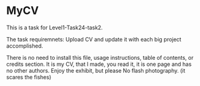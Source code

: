 # MyCV
This is a task for Level1-Task24-task2.

The task requiremnets: Upload CV and update it with each big project accomplished.

There is no need to install this file, usage instructions, table of contents, or credits section.
It is my CV, that I made, you read it, it is one page and has no other authors.
Enjoy the exhibit, but please No flash photography. (it scares the fishes)
